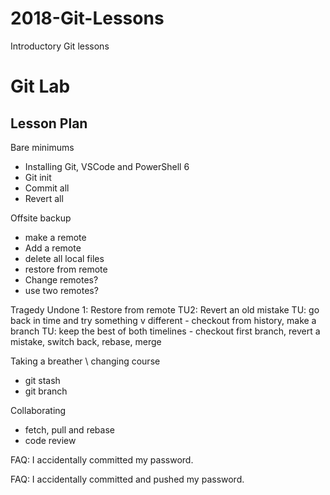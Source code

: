 # 2018-Git-Lessons
Introductory Git lessons

# Git Lab



## Lesson Plan

Bare minimums
  - Installing Git, VSCode and PowerShell 6
  - Git init
  - Commit all
  - Revert all


Offsite backup
  - make a remote
  - Add a remote
  - delete all local files
  - restore from remote
  - Change remotes?
  - use two remotes?

Tragedy Undone 1: Restore from remote
TU2: Revert an old mistake
TU: go back in time and try something v different - checkout from history, make a branch
TU: keep the best of both timelines - checkout first branch, revert a mistake, switch back, rebase, merge


Taking a breather \ changing course
  - git stash
  - git branch

Collaborating
  - fetch, pull and rebase
  - code review

  
FAQ: I accidentally committed my password.

FAQ: I accidentally committed and pushed my password.


